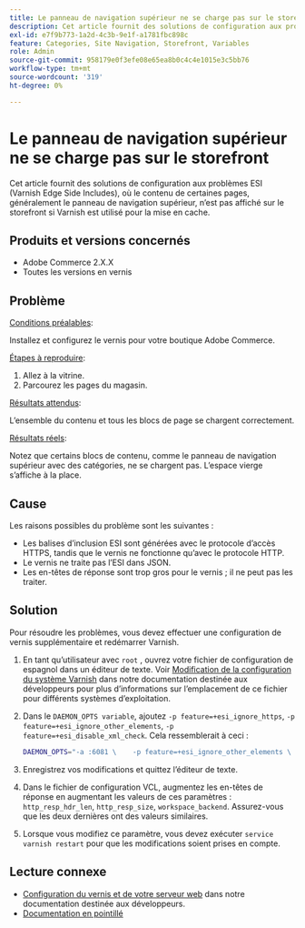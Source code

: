 ```yaml
---
title: Le panneau de navigation supérieur ne se charge pas sur le storefront
description: Cet article fournit des solutions de configuration aux problèmes ESI (Varnish Edge Side Includes), où le contenu de certaines pages, généralement le panneau de navigation supérieur, n’est pas affiché sur le storefront si Varnish est utilisé pour la mise en cache.
exl-id: e7f9b773-1a2d-4c3b-9e1f-a1781fbc898c
feature: Categories, Site Navigation, Storefront, Variables
role: Admin
source-git-commit: 958179e0f3efe08e65ea8b0c4c4e1015e3c5bb76
workflow-type: tm+mt
source-wordcount: '319'
ht-degree: 0%

---
```


# Le panneau de navigation supérieur ne se charge pas sur le storefront

Cet article fournit des solutions de configuration aux problèmes ESI (Varnish Edge Side Includes), où le contenu de certaines pages, généralement le panneau de navigation supérieur, n’est pas affiché sur le storefront si Varnish est utilisé pour la mise en cache.

## Produits et versions concernés

* Adobe Commerce 2.X.X
* Toutes les versions en vernis

## Problème

<u>Conditions préalables</u>:

Installez et configurez le vernis pour votre boutique Adobe Commerce.

<u>Étapes à reproduire</u>:

1. Allez à la vitrine.
1. Parcourez les pages du magasin.

<u>Résultats attendus</u>:

L’ensemble du contenu et tous les blocs de page se chargent correctement.

<u>Résultats réels</u>:

Notez que certains blocs de contenu, comme le panneau de navigation supérieur avec des catégories, ne se chargent pas. L’espace vierge s’affiche à la place.

## Cause

Les raisons possibles du problème sont les suivantes :

* Les balises d’inclusion ESI sont générées avec le protocole d’accès HTTPS, tandis que le vernis ne fonctionne qu’avec le protocole HTTP.
* Le vernis ne traite pas l’ESI dans JSON.
* Les en-têtes de réponse sont trop gros pour le vernis ; il ne peut pas les traiter.

## Solution

Pour résoudre les problèmes, vous devez effectuer une configuration de vernis supplémentaire et redémarrer Varnish.

1. En tant qu’utilisateur avec `root` , ouvrez votre fichier de configuration de espagnol dans un éditeur de texte. Voir [Modification de la configuration du système Varnish](https://devdocs.magento.com/guides/v2.3/config-guide/varnish/config-varnish-configure.html#config-varnish-config-sysvcl) dans notre documentation destinée aux développeurs pour plus d’informations sur l’emplacement de ce fichier pour différents systèmes d’exploitation.
1. Dans le `DAEMON_OPTS variable`, ajoutez `-p feature=+esi_ignore_https`, `-p  feature=+esi_ignore_other_elements`, `-p  feature=+esi_disable_xml_check`. Cela ressemblerait à ceci :

   ```bash
   DAEMON_OPTS="-a :6081 \    -p feature=+esi_ignore_other_elements \    -p feature=+esi_disable_xml_check \    -p feature=+esi_ignore_https \    -T localhost:6082 \    -f /etc/varnish/default.vcl \    -S /etc/varnish/secret \    -s malloc,256m"
   ```

1. Enregistrez vos modifications et quittez l’éditeur de texte.
1. Dans le fichier de configuration VCL, augmentez les en-têtes de réponse en augmentant les valeurs de ces paramètres : `http_resp_hdr_len`, `http_resp_size`, `workspace_backend`. Assurez-vous que les deux dernières ont des valeurs similaires.
1. Lorsque vous modifiez ce paramètre, vous devez exécuter `service varnish restart` pour que les modifications soient prises en compte.

## Lecture connexe

* [Configuration du vernis et de votre serveur web](https://devdocs.magento.com/guides/v2.3/config-guide/varnish/config-varnish-configure.html#config-varnish-config-sysvcl) dans notre documentation destinée aux développeurs.
* [Documentation en pointillé](https://varnish-cache.org/docs/5.1/reference/index.html)
